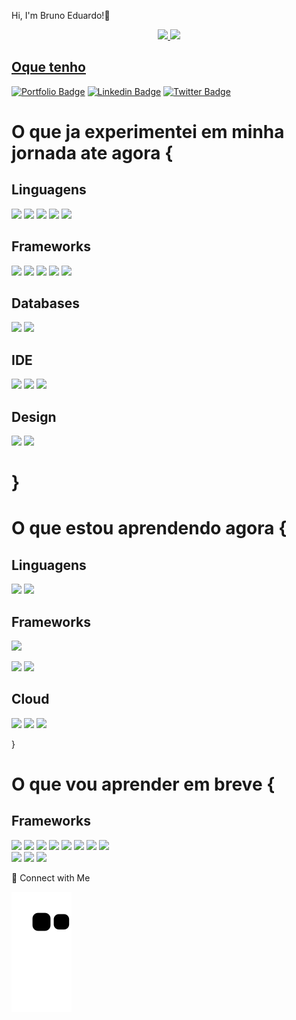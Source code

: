 Hi, I'm Bruno Eduardo!🙂

<div align="center">
  <a href="https://github.com/brunoedubems">
  <img height="180em" src="https://github-readme-stats.vercel.app/api?username=brunoedubems&show_icons=true&theme=dracula&include_all_commits=true&count_private=true"/>
  <img height="180em" src="https://github-readme-stats.vercel.app/api/top-langs/?username=brunoedubems&layout=compact&langs_count=7&theme=dracula"/>
</div>
  
  ##
## Oque tenho

[![Portfolio Badge](https://img.shields.io/badge/Portfolio-9e59db?style=for-the-badge)](xxxxxxx)
[![Linkedin Badge](https://img.shields.io/badge/LinkedIn-0077B5?style=for-the-badge&logo=linkedin&logoColor=white)](https://www.linkedin.com/in/bruno-eduardo-53a0ba220)
[![Twitter Badge](https://img.shields.io/badge/Twitter-1DA1F2?style=for-the-badge&logo=twitter&logoColor=white)](xxxxx)
  

# O que ja experimentei em minha jornada ate agora {

## Linguagens
![](https://img.shields.io/badge/HTML5-E34F26?style=for-the-badge&logo=html5&logoColor=white)
![](https://img.shields.io/badge/CSS3-1572B6?style=for-the-badge&logo=css3&logoColor=white)
![](https://img.shields.io/badge/JavaScript-323330?style=for-the-badge&logo=javascript&logoColor=F7DF1E)
![](https://img.shields.io/badge/C%23-239120?style=for-the-badge&logo=c-sharp&logoColor=white)
![](https://img.shields.io/badge/Java-ED8B00?style=for-the-badge&logo=java&logoColor=white)


## Frameworks

![](https://img.shields.io/badge/Bootstrap-563D7C?style=for-the-badge&logo=bootstrap&logoColor=white)
![](https://img.shields.io/badge/Yarn-2C8EBB?style=for-the-badge&logo=yarn&logoColor=white)
![](https://img.shields.io/badge/npm-CB3837?style=for-the-badge&logo=npm&logoColor=white)
![](https://img.shields.io/badge/Node.js-43853D?style=for-the-badge&logo=node-dot-js&logoColor=white)
![](https://img.shields.io/badge/Git-F05032?style=for-the-badge&logo=git&logoColor=white)


## Databases
![](https://img.shields.io/badge/MySQL-00000F?style=for-the-badge&logo=mysql&logoColor=white)
![](https://img.shields.io/badge/MongoDB-4EA94B?style=for-the-badge&logo=mongodb&logoColor=white)



## IDE
![](https://img.shields.io/badge/Visual_Studio_Code-0078D4?style=for-the-badge&logo=visual%20studio%20code&logoColor=white)
![](https://img.shields.io/badge/Eclipse-2C2255?style=for-the-badge&logo=eclipse&logoColor=white)
![](https://img.shields.io/badge/Notepad++-90E59A.svg?style=for-the-badge&logo=notepad%2B%2B&logoColor=black)

  
## Design
![](https://img.shields.io/badge/Figma-F24E1E?style=for-the-badge&logo=figma&logoColor=white)
![](https://img.shields.io/badge/Adobe-Photoshop-31A8FF?style=for-the-badge&logo=Adobe-Photoshop&labelColor=0a446b&logoWidth=15)

  
  # }
  
  # O que estou aprendendo agora {
  ## Linguagens
  ![](https://img.shields.io/badge/TypeScript-007ACC?style=for-the-badge&logo=typescript&logoColor=white)
  ![](https://img.shields.io/badge/PHP-777BB4?style=for-the-badge&logo=php&logoColor=white)
  
  ## Frameworks
 ![](https://img.shields.io/badge/Angular-DD0031?style=for-the-badge&logo=angular&logoColor=white)
 
![](https://img.shields.io/badge/React-20232A?style=for-the-badge&logo=react&logoColor=61DAFB)
![](https://img.shields.io/badge/React_Native-20232A?style=for-the-badge&logo=react&logoColor=61DAFB)

 
  
## Cloud
![](https://img.shields.io/badge/Heroku-430098?style=for-the-badge&logo=heroku&logoColor=white)
![](https://img.shields.io/badge/Netlify-00C7B7?style=for-the-badge&logo=netlify&logoColor=white)
![](https://img.shields.io/badge/Vercel-000000?style=for-the-badge&logo=vercel&logoColor=white)  
  
 }
  
  ##
 # O que vou aprender em breve  {

  ## Frameworks
![](https://img.shields.io/badge/Vue.js-35495E?style=for-the-badge&logo=vuedotjs&logoColor=4FC08D)
![](https://img.shields.io/badge/Expo-1B1F23?style=for-the-badge&logo=expo&logoColor=white)
![](https://img.shields.io/badge/Material--UI-0081CB?style=for-the-badge&logo=material-ui&logoColor=white)
![](https://img.shields.io/badge/-materialize--css-ff69b4?style=for-the-badge&logo=materialize--css&logoColor=white)
![](https://img.shields.io/badge/Tailwind_CSS-38B2AC?style=for-the-badge&logo=tailwind-css&logoColor=white)
![](https://img.shields.io/badge/Sass-CC6699?style=for-the-badge&logo=sass&logoColor=white)
![](https://img.shields.io/badge/Svelte-4A4A55?style=for-the-badge&logo=svelte&logoColor=FF3E00)
![](https://img.shields.io/badge/firebase-ffca28?style=for-the-badge&logo=firebase&logoColor=black)  
![](https://img.shields.io/badge/Postman-FF6C37?style=for-the-badge&logo=Postman&logoColor=white)
![](https://img.shields.io/badge/Xampp-F37623?style=for-the-badge&logo=xampp&logoColor=white)
![](https://img.shields.io/badge/Font_Awesome-339AF0?style=for-the-badge&logo=fontawesome&logoColor=white)
  
  
  
  
   💌 Connect with Me

   ![Snake animation](https://github.com/brunoedubems/brunoedubems/blob/output/github-contribution-grid-snake.svg)
  
